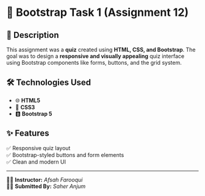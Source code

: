 # 🚀 Bootstrap Task 1 (Assignment 12)  

## 📝 Description  
This assignment was a **quiz** created using **HTML, CSS, and Bootstrap**. The goal was to design a **responsive and visually appealing** quiz interface using Bootstrap components like forms, buttons, and the grid system.  

## 🛠️ Technologies Used  
- 🌐 **HTML5**  
- 🎨 **CSS3**  
- 🅱️ **Bootstrap 5**  

## ✨ Features  
✅ Responsive quiz layout  
✅ Bootstrap-styled buttons and form elements  
✅ Clean and modern UI  

---

👩‍🏫 **Instructor:** *Afsah Farooqui*  
👩‍🎓 **Submitted By:** *Saher Anjum*  